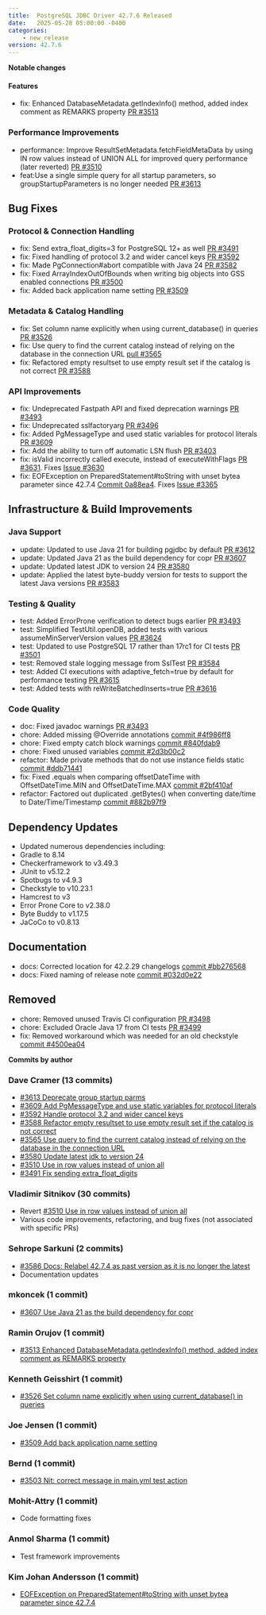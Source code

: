 ```yaml
---
title:  PostgreSQL JDBC Driver 42.7.6 Released
date:   2025-05-28 05:00:00 -0400
categories:
    - new_release
version: 42.7.6
---
```

**Notable changes**


#### Features
* fix: Enhanced DatabaseMetadata.getIndexInfo() method, added index comment as REMARKS property [PR #3513](https://github.com/pgjdbc/pgjdbc/pull/3513)

### Performance Improvements
* performance: Improve ResultSetMetadata.fetchFieldMetaData by using IN row values instead of UNION ALL for improved query performance (later reverted) [PR #3510](https://github.com/pgjdbc/pgjdbc/pull/3510)
* feat:Use a single simple query for all startup parameters, so groupStartupParameters is no longer needed  [PR #3613](https://github.com/pgjdbc/pgjdbc/pull/3613)

## Bug Fixes

### Protocol & Connection Handling
* fix: Send extra_float_digits=3 for PostgreSQL 12+ as well  [PR #3491](https://github.com/pgjdbc/pgjdbc/pull/3491)
* fix: Fixed handling of protocol 3.2 and wider cancel keys [PR #3592](https://github.com/pgjdbc/pgjdbc/pull/3592)
* fix: Made PgConnection#abort compatible with Java 24 [PR #3582](https://github.com/pgjdbc/pgjdbc/pull/3582)
* fix: Fixed ArrayIndexOutOfBounds when writing big objects into GSS enabled connections [PR #3500](https://github.com/pgjdbc/pgjdbc/pull/3500)
* fix: Added back application name setting [PR #3509](https://github.com/pgjdbc/pgjdbc/pull/3509)

### Metadata & Catalog Handling
* fix: Set column name explicitly when using current_database() in queries [PR #3526](https://github.com/pgjdbc/pgjdbc/pull/3526)
* fix: Use query to find the current catalog instead of relying on the database in the connection URL [pull #3565](https://github.com/pgjdbc/pgjdbc/pull/3565)
* fix: Refactored empty resultset to use empty result set if the catalog is not correct [PR #3588](https://github.com/pgjdbc/pgjdbc/pull/3588)

### API Improvements
* fix: Undeprecated Fastpath API and fixed deprecation warnings [PR #3493](https://github.com/pgjdbc/pgjdbc/pull/3493)
* fix: Undeprecated sslfactoryarg [PR #3496](https://github.com/pgjdbc/pgjdbc/pull/3496)
* fix: Added PgMessageType and used static variables for protocol literals [PR #3609](https://github.com/pgjdbc/pgjdbc/pull/3609)
* fix: Add the ability to turn off automatic LSN flush [PR #3403](https://github.com/pgjdbc/pgjdbc/pull/3403)
* fix: isValid incorrectly called execute, instead of executeWithFlags [PR #3631](https://github.com/pgjdbc/pgjdbc/pull/3631). Fixes [Issue #3630](https://github.com/pgjdbc/pgjdbc/issues/3630)
* fix: EOFException on PreparedStatement#toString with unset bytea parameter since 42.7.4 [Commit 0a88ea4](https://github.com/pgjdbc/pgjdbc/commit/0a88ea425e86dce691a96d6aa7023c20ac887b98). Fixes [Issue #3365](https://github.com/pgjdbc/pgjdbc/issues/3365)

## Infrastructure & Build Improvements

### Java Support
* update: Updated to use Java 21 for building pgjdbc by default [PR #3612](https://github.com/pgjdbc/pgjdbc/pull/3612)
* update: Updated Java 21 as the build dependency for copr [PR #3607](https://github.com/pgjdbc/pgjdbc/pull/3607)
* update: Updated latest JDK to version 24 [PR #3580](https://github.com/pgjdbc/pgjdbc/pull/3580)
* update: Applied the latest byte-buddy version for tests to support the latest Java versions [PR #3583](https://github.com/pgjdbc/pgjdbc/pull/3583)

### Testing & Quality
* test: Added ErrorProne verification to detect bugs earlier [PR #3493](https://github.com/pgjdbc/pgjdbc/pull/3493)
* test: Simplified TestUtil.openDB, added tests with various assumeMinServerVersion values [PR #3624](https://github.com/pgjdbc/pgjdbc/pull/3614)
* test: Updated to use PostgreSQL 17 rather than 17rc1 for CI tests [PR #3501](https://github.com/pgjdbc/pgjdbc/pull/3501)
* test: Removed stale logging message from SslTest [PR #3584](https://github.com/pgjdbc/pgjdbc/pull/3584)
* test: Added CI executions with adaptive_fetch=true by default for performance testing [PR #3615](https://github.com/pgjdbc/pgjdbc/pull/3615)
* test: Added tests with reWriteBatchedInserts=true [PR #3616](https://github.com/pgjdbc/pgjdbc/pull/3616)


### Code Quality
* doc: Fixed javadoc warnings [PR #3493](https://github.com/pgjdbc/pgjdbc/pull/3493)
* chore: Added missing @Override annotations [commit #4f986ff8](https://github.com/pgjdbc/pgjdbc/commit/4f986ff8)
* chore: Fixed empty catch block warnings [commit #840fdab9](https://github.com/pgjdbc/pgjdbc/commit/840fdab9)
* chore: Fixed unused variables [commit #2d3b00c2](https://github.com/pgjdbc/pgjdbc/commit/2d3b00c2)
* refactor: Made private methods that do not use instance fields static [commit #ddb71441](https://github.com/pgjdbc/pgjdbc/commit/ddb71441)
* fix: Fixed .equals when comparing offsetDateTime with OffsetDateTime.MIN and OffsetDateTime.MAX [commit #2bf410af](https://github.com/pgjdbc/pgjdbc/commit/2bf410af)
* refactor: Factored out duplicated .getBytes() when converting date/time to Date/Time/Timestamp [commit #882b97f9](https://github.com/pgjdbc/pgjdbc/commit/882b97f9)

## Dependency Updates
* Updated numerous dependencies including:
* Gradle to 8.14
* Checkerframework to v3.49.3
* JUnit to v5.12.2
* Spotbugs to v4.9.3
* Checkstyle to v10.23.1
* Hamcrest to v3
* Error Prone Core to v2.38.0
* Byte Buddy to v1.17.5
* JaCoCo to v0.8.13

## Documentation
* docs: Corrected location for 42.2.29 changelogs [commit #bb276568](https://github.com/pgjdbc/pgjdbc/commit/bb276568)
* docs: Fixed naming of release note [commit #032d0e22](https://github.com/pgjdbc/pgjdbc/commit/032d0e22)

## Removed
* chore: Removed unused Travis CI configuration [PR #3498](https://github.com/pgjdbc/pgjdbc/pull/3498)
* chore: Excluded Oracle Java 17 from CI tests [PR #3499](https://github.com/pgjdbc/pgjdbc/pull/3499)
* fix: Removed workaround which was needed for an old checkstyle [commit #4500ea04](https://github.com/pgjdbc/pgjdbc/commit/4500ea04)

**Commits by author**

### Dave Cramer (13 commits)
- [#3613 Deprecate group startup parms](https://github.com/pgjdbc/pgjdbc/pull/3613)
- [#3609 Add PgMessageType and use static variables for protocol literals](https://github.com/pgjdbc/pgjdbc/pull/3609)
- [#3592 Handle protocol 3.2 and wider cancel keys](https://github.com/pgjdbc/pgjdbc/pull/3592)
- [#3588 Refactor empty resultset to use empty result set if the catalog is not correct](https://github.com/pgjdbc/pgjdbc/pull/3588)
- [#3565 Use query to find the current catalog instead of relying on the database in the connection URL](https://github.com/pgjdbc/pgjdbc/pull/3565)
- [#3580 Update latest jdk to version 24](https://github.com/pgjdbc/pgjdbc/pull/3580)
- [#3510 Use in row values instead of union all](https://github.com/pgjdbc/pgjdbc/pull/3510)
- [#3491 Fix sending extra_float_digits](https://github.com/pgjdbc/pgjdbc/pull/3491)

### Vladimir Sitnikov (30 commits)
- Revert [#3510 Use in row values instead of union all](https://github.com/pgjdbc/pgjdbc/pull/3510)
- Various code improvements, refactoring, and bug fixes (not associated with specific PRs)

### Sehrope Sarkuni (2 commits)
- [#3586 Docs: Relabel 42.7.4 as past version as it is no longer the latest](https://github.com/pgjdbc/pgjdbc/pull/3586)
- Documentation updates

### mkoncek (1 commit)
- [#3607 Use Java 21 as the build dependency for copr](https://github.com/pgjdbc/pgjdbc/pull/3607)

### Ramin Orujov (1 commit)
- [#3513 Enhanced DatabaseMetadata.getIndexInfo() method, added index comment as REMARKS property](https://github.com/pgjdbc/pgjdbc/pull/3513)

### Kenneth Geisshirt (1 commit)
- [#3526 Set column name explicitly when using current_database() in queries](https://github.com/pgjdbc/pgjdbc/pull/3526)

### Joe Jensen (1 commit)
- [#3509 Add back application name setting](https://github.com/pgjdbc/pgjdbc/pull/3509)

### Bernd (1 commit)
- [#3503 Nit: correct message in main.yml test action](https://github.com/pgjdbc/pgjdbc/pull/3503)

### Mohit-Attry (1 commit)
- Code formatting fixes

### Anmol Sharma (1 commit)
- Test framework improvements

### Kim Johan Andersson (1 commit)
- [EOFException on PreparedStatement#toString with unset bytea parameter since 42.7.4](https://github.com/pgjdbc/pgjdbc/commit/0a88ea425e86dce691a96d6aa7023c20ac887b98) 
